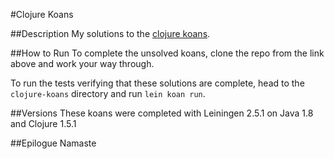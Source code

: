 #Clojure Koans

##Description
My solutions to the [clojure koans](https://github.com/functional-koans/clojure-koans).

##How to Run
To complete the unsolved koans, clone the repo from the link above and work your way through.

To run the tests verifying that these solutions are complete, head to the `clojure-koans` directory and run `lein koan run`.

##Versions
These koans were completed with Leiningen 2.5.1 on Java 1.8 and Clojure 1.5.1

##Epilogue
Namaste
